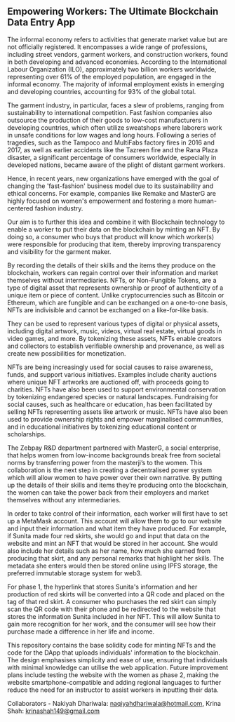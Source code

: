 ## Empowering Workers: The Ultimate Blockchain Data Entry App

The informal economy refers to activities that generate market value but are not officially registered. It encompasses a wide range of professions, including street vendors, garment workers, and construction workers, found in both developing and advanced economies. According to the International Labour Organization (ILO), approximately two billion workers worldwide, representing over 61% of the employed population, are engaged in the informal economy. The majority of informal employment exists in emerging and developing countries, accounting for 93% of the global total.

The garment industry, in particular, faces a slew of problems, ranging from sustainability to international competition. Fast fashion companies also outsource the production of their goods to low-cost manufacturers in developing countries, which often utilize sweatshops where laborers work in unsafe conditions for low wages and long hours. Following a series of tragedies, such as the Tampoco and MultiFabs factory fires in 2016 and 2017, as well as earlier accidents like the Tazreen fire and the Rana Plaza disaster, a significant percentage of consumers worldwide, especially in developed nations, became aware of the plight of distant garment workers.

Hence, in recent years, new organizations have emerged with the goal of changing the 'fast-fashion' business model due to its sustainability and ethical concerns. For example, companies like Remake and MasterG are highly focused on women's empowerment and fostering a more human-centered fashion industry.

Our aim is to further this idea and combine it with Blockchain technology to enable a worker to put their data on the blockchain by minting an NFT. By doing so, a consumer who buys that product will know which worker(s) were responsible for producing that item, thereby improving transparency and visibility for the garment maker.

By recording the details of their skills and the items they produce on the blockchain, workers can regain control over their information and market themselves without intermediaries. NFTs, or Non-Fungible Tokens, are a type of digital asset that represents ownership or proof of authenticity of a unique item or piece of content. Unlike cryptocurrencies such as Bitcoin or Ethereum, which are fungible and can be exchanged on a one-to-one basis, NFTs are indivisible and cannot be exchanged on a like-for-like basis.

They can be used to represent various types of digital or physical assets, including digital artwork, music, videos, virtual real estate, virtual goods in video games, and more. By tokenizing these assets, NFTs enable creators and collectors to establish verifiable ownership and provenance, as well as create new possibilities for monetization.

NFTs are being increasingly used for social causes to raise awareness, funds, and support various initiatives. Examples include charity auctions where unique NFT artworks are auctioned off, with proceeds going to charities. NFTs have also been used to support environmental conservation by tokenizing endangered species or natural landscapes. Fundraising for social causes, such as healthcare or education, has been facilitated by selling NFTs representing assets like artwork or music. NFTs have also been used to provide ownership rights and empower marginalised communities, and in educational initiatives by tokenizing educational content or scholarships.

The Zebpay R&D department partnered with MasterG, a social enterprise, that helps women from low-income backgrounds break free from societal norms by transferring power from the masterji’s to the women. This collaboration is the next step in creating a decentralised power system which will allow women to have power over their own narrative. By putting up the details of their skills and items they’re producing onto the blockchain, the women can take the power back from their employers and market themselves without any intermediaries.

In order to take control of their information, each worker will first have to set up a MetaMask account. This account will allow them to go to our website and input their information and what item they have produced. For example, if Sunita made four red skirts, she would go and input that data on the website and mint an NFT that would be stored in her account. She would also include her details such as her name, how much she earned from producing that skirt, and any personal remarks that highlight her skills. The metadata she enters would then be stored online using IPFS storage, the preferred immutable storage system for web3.

For phase 1, the hyperlink that stores Sunita's information and her production of red skirts will be converted into a QR code and placed on the tag of that red skirt. A consumer who purchases the red skirt can simply scan the QR code with their phone and be redirected to the website that stores the information Sunita included in her NFT. This will allow Sunita to gain more 
recognition for her work, and the consumer will see how their purchase made a difference in her life and income.

This repository contains the base solidity code for minting NFTs and the code for the DApp that uploads individuals' information to the blockchain. The design emphasises simplicity and ease of use, ensuring that individuals with minimal knowledge can utilise the web application. Future improvement plans include testing the website with the women as phase 2, making the website smartphone-compatible and adding regional languages to further reduce the need for an instructor to assist workers in inputting their data.

Collaborators - Nakiyah Dhariwala: naqiyahdhariwala@hotmail.com, Krina Shah: krinashah149@gmail.com
